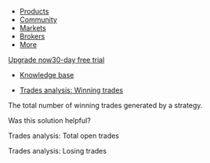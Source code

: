 -   [Products](https://www.tradingview.com/chart/)
-   [Community](https://www.tradingview.com/ideas/)
-   [Markets](https://www.tradingview.com/markets/)
-   [Brokers](https://www.tradingview.com/brokers/)
-   [More](https://www.tradingview.com/support/)

[Upgrade now30-day free trial](https://www.tradingview.com/pricing/?source=header_go_pro_button&feature=Buy%20Trial)

-   [Knowledge base](https://www.tradingview.com/)

-   [Trades analysis: Winning trades](https://www.tradingview.com/support/solutions/43000681712-trades-analysis-winning-trades/)

The total number of winning trades generated by a strategy.

Was this solution helpful?

Trades analysis: Total open trades

Trades analysis: Losing trades